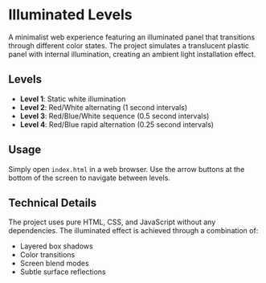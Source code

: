 # Illuminated Levels

A minimalist web experience featuring an illuminated panel that transitions through different color states. The project simulates a translucent plastic panel with internal illumination, creating an ambient light installation effect.

## Levels

- **Level 1**: Static white illumination
- **Level 2**: Red/White alternating (1 second intervals)
- **Level 3**: Red/Blue/White sequence (0.5 second intervals)
- **Level 4**: Red/Blue rapid alternation (0.25 second intervals)

## Usage

Simply open `index.html` in a web browser. Use the arrow buttons at the bottom of the screen to navigate between levels.

## Technical Details

The project uses pure HTML, CSS, and JavaScript without any dependencies. The illuminated effect is achieved through a combination of:
- Layered box shadows
- Color transitions
- Screen blend modes
- Subtle surface reflections 